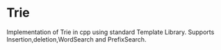 # Trie

Implementation of Trie in cpp using standard Template Library. 
Supports Insertion,deletion,WordSearch and PrefixSearch. 
